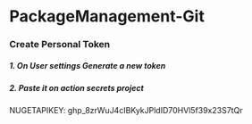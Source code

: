 # PackageManagement-Git



### Create Personal Token
##### 1. On User settings Generate a new token
##### 2. Paste it on action secrets project
NUGETAPIKEY: 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


